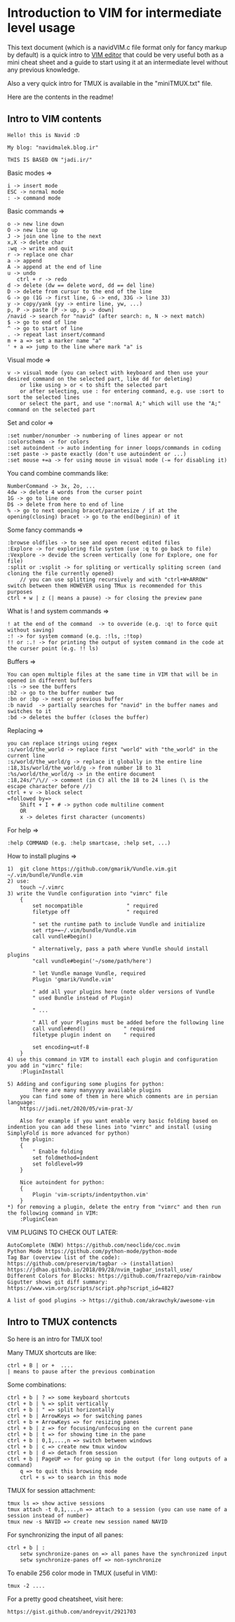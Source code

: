 # Introduction to VIM for intermediate level usage


This text document (which is a navidVIM.c file format only for fancy markup by default) is a quick intro to [VIM editor](https://www.vim.org/) that could be very useful both as a mini cheat sheet and a guide to start using it at an intermediate level without any previous knowledge.

Also a very quick intro for TMUX is available in the "miniTMUX.txt" file.

Here are the contents in the readme!



## Intro to VIM contents
~~~~~~~~~~~~~~~~~~~~~~~~~~~~~~~~~~~
Hello! this is Navid :D 			
		  		
My blog: "navidmalek.blog.ir"	
				
THIS IS BASED ON "jadi.ir/"	
~~~~~~~~~~~~~~~~~~~~~~~~~~~~~~~~~~~ 
  
 Basic modes =>
 
  	i -> insert mode
  	ESC -> normal mode
  	: -> command mode
  
  Basic commands =>
  
  	o -> new line down
  	O -> new line up
  	J -> join one line to the next
  	x,X -> delete char
  	:wq -> write and quit
  	r -> replace one char
  	a -> append
  	A -> append at the end of line
  	u -> undo
       ctrl + r -> redo
  	d -> delete (dw == delete word, dd == del line)
	D -> delete from cursur to the end of the line
  	G -> go (1G -> first line, G -> end, 33G -> line 33)
  	y -> copy/yank (yy -> entire line, yw, ...)
  	p, P -> paste [P -> up, p -> down]
  	/navid -> search for "navid" (after search: n, N -> next match)
  	$ -> go to end of line
  	^ -> go to start of line
  	. -> repeat last insert/command
 	m + a => set a marker name "a"
	' + a => jump to the line where mark "a" is

  Visual mode =>
  
  	v -> visual mode (you can select with keyboard and then use your desired command on the selected part, like dd for deleting)
  		or like using > or < to shift the selected part
  		or after selecting, use : for entering command, e.g. use :sort to sort the selected lines
  		or select the part, and use ":normal A;" which will use the "A;" command on the selected part
  
  Set and color =>	
  
  	:set number/nonumber -> numbering of lines appear or not 
  	:colorschema -> for colors
  	:set autoindent -> auto indenting for inner loops/commands in coding
  	:set paste -> paste exactly (don't use autoindent or ...)
 	:set mouse +=a -> for using mouse in visual mode (-= for disabling it)

  You cand combine commands like:
  
  	NumberCommand -> 3x, 2o, ...
  	4dw -> delete 4 words from the curser point
  	1G -> go to line one
  	D$ -> delete from here to end of line
  	% -> go to next opening bracet/parantesize / if at the opening(closing) bracet -> go to the end(beginin) of it
  
  Some fancy commands =>
  
	:browse oldfiles -> to see and open recent edited files
  	:Explore -> for exploring file system (use :q to go back to file) 
  	:Vexplore -> devide the screen vertically (one for Explore, one for file)
  	:split or :vsplit -> for spliting or vertically spliting screen (and cloning the file currently opened)
  		// you can use splitting recursively and with "ctrl+W+ARROW" switch between them HOWEVER using TMux is recommended for this purposes
	ctrl + w | z (| means a pause) -> for closing the preview pane
  
  What is ! and system commands =>
  
  	! at the end of the command  -> to ovveride (e.g. :q! to force quit without saving)
  	:! -> for system command (e.g. :!ls, :!top)
  	!! or :.! -> for printing the output of system command in the code at the curser point (e.g. !! ls)
  
  Buffers =>
  
  	You can open multiple files at the same time in VIM that will be in opened in different buffers
  	:ls -> see the buffers
  	:b2 -> go to the buffer number two
  	:bn or :bp -> next or previous buffer
  	:b navid  -> partially searches for "navid" in the buffer names and switches to it
  	:bd -> deletes the buffer (closes the buffer)
  
  
  Replacing => 
  
  	you can replace strings using regex
  	:s/world/the_world -> replace first "world" with "the_world" in the current line
  	:s/world/the_world/g -> replace it globally in the entire line
  	:18,31s/world/the_world/g -> from number 18 to 31
  	:%s/world/the_world/g -> in the entire document
  	:18,24s/^/\// -> comment (in C) all the 18 to 24 lines (\ is the escape character before //)
	ctrl + v -> block select 
	=followed by=>
		Shift + I + # -> python code multiline comment
		OR
		x -> deletes first character (uncoments)
  
  For help =>
  
	:help COMMAND (e.g. :help smartcase, :help set, ...)

  How to install plugins =>
  
	1)	git clone https://github.com/gmarik/Vundle.vim.git ~/.vim/bundle/Vundle.vim
	2) use:
		touch ~/.vimrc
	3) write the Vundle configuration into "vimrc" file
		{
			set nocompatible              " required
			filetype off                  " required

			" set the runtime path to include Vundle and initialize
			set rtp+=~/.vim/bundle/Vundle.vim
			call vundle#begin()

			" alternatively, pass a path where Vundle should install plugins
			"call vundle#begin('~/some/path/here')

			" let Vundle manage Vundle, required
			Plugin 'gmarik/Vundle.vim'

			" add all your plugins here (note older versions of Vundle
			" used Bundle instead of Plugin)

			" ...

			" All of your Plugins must be added before the following line
			call vundle#end()            " required
			filetype plugin indent on    " required

			set encoding=utf-8
		}
	4) use this command in VIM to install each plugin and configuration you add in "vimrc" file:
		:PluginInstall
	
	5) Adding and configuring some plugins for python:
       		There are many manyyyyy available plugins	
		you can find some of them in here which comments are in persian language:
		https://jadi.net/2020/05/vim-prat-3/

		Also for example if you want enable very basic folding based on indention you can add these lines into "vimrc" and install (using SimplyFold is more advanced for python) 
		the plugin:
		{
			" Enable folding
			set foldmethod=indent
			set foldlevel=99
		}

		Nice autoindent for python:
		{
			Plugin 'vim-scripts/indentpython.vim'
		}
	*) for removing a plugin, delete the entry from "vimrc" and then run the following command in VIM:
		:PluginClean

VIM PLUGINS TO CHECK OUT LATER:
	
	AutoComplete (NEW) https://github.com/neoclide/coc.nvim
	Python Mode https://github.com/python-mode/python-mode
	Tag Bar (overview list of the code): https://github.com/preservim/tagbar -> (installation) https://jdhao.github.io/2018/09/28/nvim_tagbar_install_use/
	Different Colors for Blocks: https://github.com/frazrepo/vim-rainbow 
	Gigutter shows git diff summary: https://www.vim.org/scripts/script.php?script_id=4827

	A list of good plugins -> https://github.com/akrawchyk/awesome-vim




## Intro to TMUX contencts

So here is an intro for TMUX too!


Many TMUX shortcuts are like:

	ctrl + B | or +  ....
	| means to pause after the previous combination
	
Some combinations:

	ctrl + b | ? => some keyboard shortcuts
	ctrl + b | % => split vertically
	ctrl + b | " => split horizontally
	ctrl + b | ArrowKeys => for switching panes
	ctrl + b + ArrowKeys => for resizing panes
	ctrl + b | z => for focusing/unfocusing on the current pane
	ctrl + b | t => for showing time in the pane
	ctrl + b | 0,1,...,n => switch between windows
	ctrl + b | c => create new tmux window
	ctrl + b | d => detach from session
	ctrl + b | PageUP => for going up in the output (for long outputs of a command)	
		q => to quit this browsing mode	
		ctrl + s => to search in this mode		
		

TMUX for session attachment:

	tmux ls => show active sessions
	tmux attach -t 0,1,...,n => attach to a session (you can use name of a session instead of number)
	tmux new -s NAVID => create new session named NAVID		 


For synchronizing the input of all panes:

	ctrl + b | :
		setw synchronize-panes on => all panes have the synchronized input
		setw synchronize-panes off => non-synchronize


To enabile 256 color mode in TMUX (useful in VIM):

	tmux -2 .... 



For a pretty good cheatsheet, visit here:	

	https://gist.github.com/andreyvit/2921703




